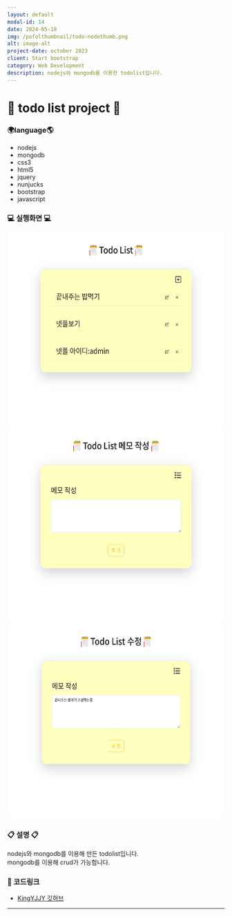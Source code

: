 ```yaml
---
layout: default
modal-id: 14
date: 2024-05-19
img: /pofolthumbnail/todo-nodethumb.png
alt: image-alt
project-date: october 2023
client: Start bootstrap
category: Web Development
description: nodejs와 mongodb를 이용한 todolist입니다.
---
```



# 📒 todo list project 📝
### 🌍language🌎
- nodejs
- mongodb
- css3
- html5
- jquery
- nunjucks
- bootstrap
- javascript
  



### 💻 실행화면 💻
<img src="../img/project/todo-nodejs/first.png" width="600" height="450">  
<img src="../img/project/todo-nodejs/create.png" width="600" height="450">  
<img src="../img/project/todo-nodejs/update.png" width="600" height="450">  
 




### 📋 설명 📋

nodejs와 mongodb를 이용해 만든 todolist입니다.<br/>
mongodb를 이용해 crud가 가능합니다.<br/>




### 📌 코드링크 
- [KingYJJY 깃허브](https://github.com/kingyjjy/todolist-nodejs "https://github.com/kingyjjy/todolist-nodejs")
  


---